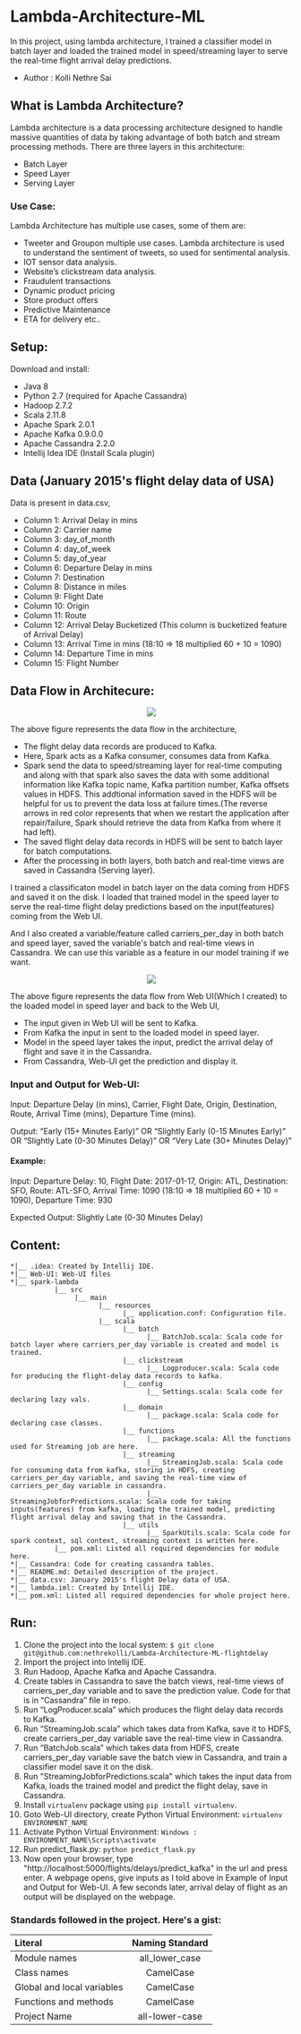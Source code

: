 # Lambda-Architecture-ML
In this project, using lambda architecture, I trained a classifier model in batch layer and loaded the trained model in speed/streaming layer to serve the real-time flight arrival delay predictions. 
* Author : Kolli Nethre Sai
## What is Lambda Architecture?
Lambda architecture is a data processing architecture designed to handle massive quantities of data by taking advantage of both batch and stream processing methods. There are three layers in this architecture:
*	Batch Layer
*	Speed Layer
*	Serving Layer
### Use Case: 
Lambda Architecture has multiple use cases, some of them are:
*	Tweeter and Groupon multiple use cases. Lambda architecture is used to understand the sentiment of tweets, so used for sentimental analysis.
*	IOT sensor data analysis.
*	Website’s clickstream data analysis.
* Fraudulent transactions
* Dynamic product pricing
* Store product offers
* Predictive Maintenance
* ETA for delivery etc..
## Setup: 
Download and install:
*	Java 8
*	Python 2.7 (required for Apache Cassandra) 
*	Hadoop 2.7.2
*	Scala 2.11.8
*	Apache Spark 2.0.1
*	Apache Kafka 0.9.0.0
*	Apache Cassandra 2.2.0
*	Intellij Idea IDE (Install Scala plugin)
## Data (January 2015's flight delay data of USA)
Data is present in data.csv,
* Column 1: Arrival Delay in mins
* Column 2: Carrier name
* Column 3: day_of_month
* Column 4: day_of_week
* Column 5: day_of_year
* Column 6: Departure Delay in mins
* Column 7: Destination
* Column 8: Distance in miles
* Column 9: Flight Date
* Column 10: Origin
* Column 11: Route
* Column 12: Arrival Delay Bucketized (This column is bucketized feature of Arrival Delay)
* Column 13: Arrival Time in mins (18:10 => 18 multiplied 60 + 10 = 1090)
* Column 14: Departure Time in mins
* Column 15: Flight Number
## Data Flow in Architecure:
<p align="center"><img src="images/image.PNG"/></p>

The above figure represents the data flow in the architecture,
* The flight delay data records are produced to Kafka. 
* Here, Spark acts as a Kafka consumer, consumes data from Kafka.
* Spark send the data to speed/streaming layer for real-time computing and along with that spark also saves the data with some additional information like Kafka topic name, Kafka partition number, Kafka offsets values in HDFS. This addtional information saved in the HDFS will be helpful for us to prevent the data loss at failure times.(The reverse arrows in red color represents that when we restart the application after repair/failure, Spark should retrieve the data from Kafka from where it had left).
* The saved flight delay data records in HDFS will be sent to batch layer for batch computations.
* After the processing in both layers, both batch and real-time views are saved in Cassandra (Serving layer).

I trained a classificaton model in batch layer on the data coming from HDFS and saved it on the disk. I loaded that trained model in the speed layer to serve the real-time flight delay predictions based on the input(features) coming from the Web UI.

And I also created a variable/feature called carriers_per_day in both batch and speed layer, saved the variable's batch and real-time views in Cassandra. We can use this variable as a feature in our model training if we want.
<p align="center"><img src="images/Web-ui.PNG"/></p>

The above figure represents the data flow from Web UI(Which I created) to the loaded model in speed layer and back to the Web UI,
* The input given in Web UI will be sent to Kafka.
* From Kafka the input in sent to the loaded model in speed layer.
* Model in the speed layer takes the input, predict the arrival delay of flight and save it in the Cassandra.
* From Cassandra, Web-UI get the prediction and display it.
### Input and Output for Web-UI:
Input: Departure Delay (in mins), Carrier, Flight Date, Origin, Destination, Route, Arrival Time (mins), Departure Time (mins).

Output: “Early (15+ Minutes Early)”
						OR
		    “Slightly Early (0-15 Minutes Early)”
						OR
		    “Slightly Late (0-30 Minutes Delay)”
						OR
		    “Very Late (30+ Minutes Delay)”
#### Example: 
Input: Departure Delay: 10, Flight Date: 2017-01-17, Origin: ATL, Destination: SFO, Route: ATL-SFO, Arrival Time: 1090 (18:10 => 18 multiplied 60 + 10 = 1090), Departure Time: 930

Expected Output: Slightly Late (0-30 Minutes Delay)

## Content:
```
*|__ .idea: Created by Intellij IDE.
*|__ Web-UI: Web-UI files
*|__ spark-lambda
           |__ src
                |__ main
                      |__ resources
                            |__ application.conf: Configuration file.
                      |__ scala
                            |__ batch
                                  |__ BatchJob.scala: Scala code for batch layer where carriers_per_day variable is created and model is trained.
                            |__ clickstream
                                  |__ Logproducer.scala: Scala code for producing the flight-delay data records to kafka.
                            |__ config
                                  |__ Settings.scala: Scala code for declaring lazy vals.
                            |__ domain
                                  |__ package.scala: Scala code for declaring case classes.
                            |__ functions
                                  |__ package.scala: All the functions used for Streaming job are here.
                            |__ streaming
                                  |__ StreamingJob.scala: Scala code for consuming data from kafka, storing in HDFS, creating carriers_per_day variable, and saving the real-time view of carriers_per_day variable in cassandra.
                                  |__ StreamingJobforPredictions.scala: Scala code for taking inputs(features) from kafka, loading the trained model, predicting flight arrival delay and saving that in the Cassandra.
                            |__ utils
                                  |__ SparkUtils.scala: Scala code for spark context, sql context, streaming context is written here.
           |__ pom.xml: Listed all required dependencies for module here. 
*|__ Cassandra: Code for creating cassandra tables.
*|__ README.md: Detailed description of the project.
*|__ data.csv: January 2015's flight Delay data of USA.
*|__ lambda.iml: Created by Intellij IDE.
*|__ pom.xml: Listed all required dependencies for whole project here.
```
## Run:
1.	Clone the project into the local system: ```$ git clone git@github.com:nethrekolli/Lambda-Architecture-ML-flightdelay```
2.	Import the project into Intellij IDE.
3.	Run Hadoop, Apache Kafka and Apache Cassandra.
4.	Create tables in Cassandra to save the batch views, real-time views of carriers_per_day variable and to save the prediction value. Code for that is in “Cassandra” file in repo.
6.	Run “LogProducer.scala” which produces the flight delay data records to Kafka.
7.	Run “StreamingJob.scala” which takes data from Kafka, save it to HDFS, create carriers_per_day variable save the real-time view in Cassandra.
8.	Run “BatchJob.scala” which takes data from HDFS, create carriers_per_day variable save the batch view in Cassandra, and train a classifier model save it on the disk.
9.	Run "StreamingJobforPredictions.scala" which takes the input data from Kafka, loads the trained model and predict the flight delay, save in Cassandra.
10.	Install `virtualenv` package using `pip install virtualenv`.
11.	Goto Web-UI directory, create Python Virtual Environment: ```virtualenv ENVIRONMENT_NAME```
12.	Activate Python Virtual Environment: ```Windows : ENVIRONMENT_NAME\Scripts\activate```
13.	Run predict_flask.py: ```python predict_flask.py```
14.	Now open your browser, type "http://localhost:5000/flights/delays/predict_kafka" in the url and press enter. A webpage opens, give inputs as I told above in Example of Input and Output for Web-UI. A few seconds later, arrival delay of flight as an output will be displayed on the webpage. 
### Standards followed in the project. Here's a gist:
| Literal | Naming Standard | 
| :---         |     :---:      | 
| Module names| all_lower_case    | 
| Class names    | CamelCase       |
| Global and local variables | CamelCase       |
| Functions and methods | CamelCase       |
| Project Name | all-lower-case |
